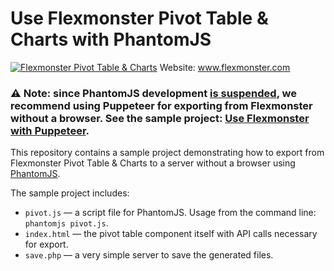 # Use Flexmonster Pivot Table & Charts with PhantomJS
[![Flexmonster Pivot Table & Charts](https://cdn.flexmonster.com/landing.png)](https://flexmonster.com)
Website: www.flexmonster.com

### :warning: Note: since PhantomJS development [is suspended](https://github.com/ariya/phantomjs/issues/15344), we recommend using Puppeteer for exporting from Flexmonster without a browser. See the sample project: [Use Flexmonster with Puppeteer](https://github.com/flexmonster/pivot-puppeteer/).

This repository contains a sample project demonstrating how to export from Flexmonster Pivot Table & Charts to a server without a browser using [PhantomJS](http://phantomjs.org/).

The sample project includes:
- `pivot.js` — a script file  for PhantomJS. Usage from the command line: `phantomjs pivot.js`.
- `index.html` — the pivot table component itself with API calls necessary for export.
- `save.php` — a very simple server to save the generated files.
